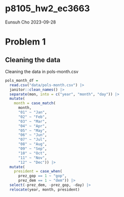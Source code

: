 p8105_hw2_ec3663
================
Eunsuh Cho
2023-09-28

# Problem 1

## Cleaning the data

Cleaning the data in pols-month.csv

``` r
pols_month_df =
  read.csv("data/pols-month.csv") |> 
  janitor::clean_names() |> 
  separate(mon, into = c("year", "month", "day")) |> 
  mutate(
    month = case_match(
      month,
      "01" ~ "Jan",
      "02" ~ "Feb",
      "03" ~ "Mar",
      "04" ~ "Apr",
      "05" ~ "May",
      "06" ~ "Jun",
      "07" ~ "Jul",
      "08" ~ "Aug",
      "09" ~ "Sep",
      "10" ~ "Oct",
      "11" ~ "Nov",
      "12" ~ "Dec")) |> 
  mutate(
    president = case_when(
      prez_gop == 1 ~ "gop",
      prez_dem == 1 ~ "dem")) |> 
  select(-prez_dem, -prez_gop, -day) |> 
  relocate(year, month, president)
```
